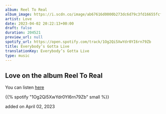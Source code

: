 ```yaml
---
album: Reel To Real
album_image: https://i.scdn.co/image/ab67616d0000b273dc6d79c3fd16655fcfc0baaf
artist: Love
date: 2023-04-02 20:22:13+00:00
draft: false
duration: 204521
preview_url: null
spotify_url: https://open.spotify.com/track/1Og2Qi5XwYdr0YI6rn79Zb
title: Everybody’s Gotta Live
translationKey: Everybody’s Gotta Live
type: music
---
```


## Love on the album Reel To Real

You can listen [here](https://open.spotify.com/track/1Og2Qi5XwYdr0YI6rn79Zb)

{{% spotify "1Og2Qi5XwYdr0YI6rn79Zb" small %}}

added on April 02, 2023